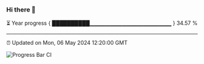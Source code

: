 ### Hi there 👋

⏳ Year progress { ██████████▁▁▁▁▁▁▁▁▁▁▁▁▁▁▁▁▁▁▁▁ } 34.57 %

---

⏰ Updated on Mon, 06 May 2024 12:20:00 GMT

![Progress Bar CI](https://github.com/liununu/liununu/workflows/Progress%20Bar%20CI/badge.svg)
